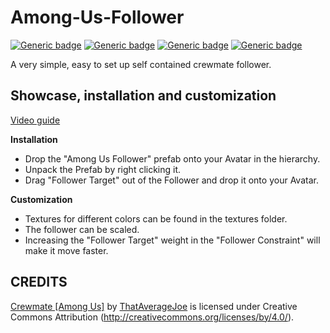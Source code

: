 # Among-Us-Follower
[![Generic badge](https://img.shields.io/badge/Unity-2019.4.31f1-informational.svg)](https://unity3d.com/unity/whats-new/2019.4.31)
[![Generic badge](https://img.shields.io/badge/SDK-AvatarSDK3-informational.svg)](https://vrchat.com/home/download)
[![Generic badge](https://img.shields.io/badge/License-MIT-informational.svg)](https://github.com/hfcRed/Among-Us-Follower/blob/main/LICENSE)
[![Generic badge](https://img.shields.io/github/downloads/hfcRed/Among-Us-Follower/total?label=Downloads)](https://github.com/hfcRed/Among-Us-Follower/releases/latest)

A very simple, easy to set up self contained crewmate follower.

## Showcase, installation and customization

[Video guide](placeholer)

**Installation**

* Drop the "Among Us Follower" prefab onto your Avatar in the hierarchy.
* Unpack the Prefab by right clicking it.
* Drag "Follower Target" out of the Follower and drop it onto your Avatar.

**Customization**

* Textures for different colors can be found in the textures folder.
* The follower can be scaled.
* Increasing the "Follower Target" weight in the "Follower Constraint" will make it move faster.

## CREDITS

[Crewmate [Among Us]](https://skfb.ly/o7tCN) by [ThatAverageJoe](https://sketchfab.com/joewood0203) is licensed under Creative Commons Attribution (http://creativecommons.org/licenses/by/4.0/).
